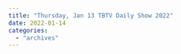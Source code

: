 ```yaml
---
title: "Thursday, Jan 13 TBTV Daily Show 2022"
date: 2022-01-14
categories: 
  - "archives"
---
```



